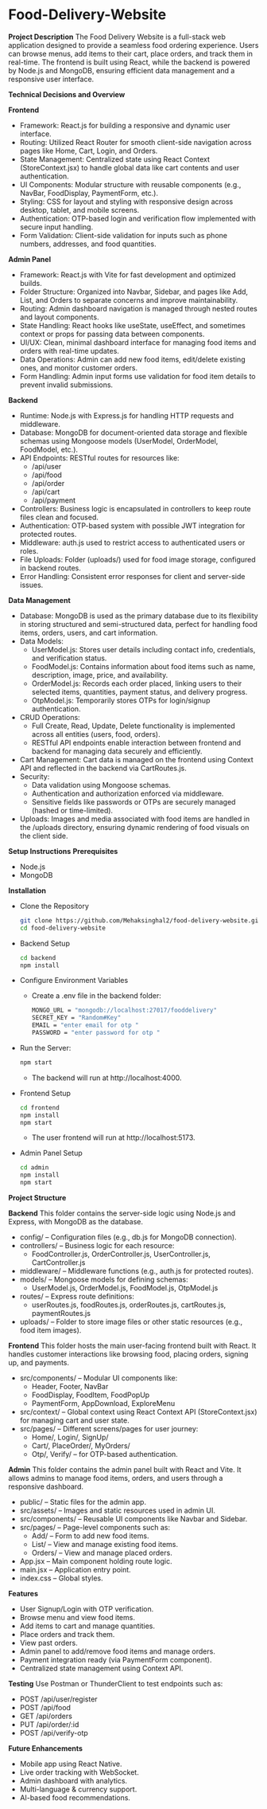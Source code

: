 # Food-Delivery-Website

**Project Description**
The Food Delivery Website is a full-stack web application designed to provide a seamless food ordering experience. Users can browse menus, add items to their cart, place orders, and track them in real-time. The frontend is built using React, while the backend is powered by Node.js and MongoDB, ensuring efficient data management and a responsive user interface.

**Technical Decisions and Overview**

**Frontend**
* Framework: React.js for building a responsive and dynamic user interface.
* Routing: Utilized React Router for smooth client-side navigation across pages like Home, Cart, Login, and Orders.
* State Management: Centralized state using React Context (StoreContext.jsx) to handle global data like cart contents and user authentication.
* UI Components: Modular structure with reusable components (e.g., NavBar, FoodDisplay, PaymentForm, etc.).
* Styling: CSS for layout and styling with responsive design across desktop, tablet, and mobile screens.
* Authentication: OTP-based login and verification flow implemented with secure input handling.
* Form Validation: Client-side validation for inputs such as phone numbers, addresses, and food quantities.

**Admin Panel**
* Framework: React.js with Vite for fast development and optimized builds.
* Folder Structure: Organized into Navbar, Sidebar, and pages like Add, List, and Orders to separate concerns and improve maintainability.
* Routing: Admin dashboard navigation is managed through nested routes and layout components.
* State Handling: React hooks like useState, useEffect, and sometimes context or props for passing data between components.
* UI/UX: Clean, minimal dashboard interface for managing food items and orders with real-time updates.
* Data Operations: Admin can add new food items, edit/delete existing ones, and monitor customer orders.
* Form Handling: Admin input forms use validation for food item details to prevent invalid submissions.

**Backend**
* Runtime: Node.js with Express.js for handling HTTP requests and middleware.
* Database: MongoDB for document-oriented data storage and flexible schemas using Mongoose models (UserModel, OrderModel, FoodModel, etc.).
* API Endpoints: RESTful routes for resources like:
  * /api/user
  * /api/food
  * /api/order
  * /api/cart
  * /api/payment
* Controllers: Business logic is encapsulated in controllers to keep route files clean and focused.
* Authentication: OTP-based system with possible JWT integration for protected routes.
* Middleware: auth.js used to restrict access to authenticated users or roles.
* File Uploads: Folder (uploads/) used for food image storage, configured in backend routes.
* Error Handling: Consistent error responses for client and server-side issues.

**Data Management**
* Database: MongoDB is used as the primary database due to its flexibility in storing structured and semi-structured data, perfect for handling food items, orders, users, and cart information.
* Data Models:
  * UserModel.js: Stores user details including contact info, credentials, and verification status.
  * FoodModel.js: Contains information about food items such as name, description, image, price, and availability.
  * OrderModel.js: Records each order placed, linking users to their selected items, quantities, payment status, and delivery progress.
  * OtpModel.js: Temporarily stores OTPs for login/signup authentication.
* CRUD Operations:
  * Full Create, Read, Update, Delete functionality is implemented across all entities (users, food, orders).
  * RESTful API endpoints enable interaction between frontend and backend for managing data securely and efficiently.
* Cart Management: Cart data is managed on the frontend using Context API and reflected in the backend via CartRoutes.js.
* Security:
  * Data validation using Mongoose schemas.
  * Authentication and authorization enforced via middleware.
  * Sensitive fields like passwords or OTPs are securely managed (hashed or time-limited).
* Uploads: Images and media associated with food items are handled in the /uploads directory, ensuring dynamic rendering of food visuals on the client side.

**Setup Instructions**
**Prerequisites**
* Node.js
* MongoDB

**Installation**
* Clone the Repository
  ```bash
  git clone https://github.com/Mehaksinghal2/food-delivery-website.git
  cd food-delivery-website
  ```
* Backend Setup
  ```bash
  cd backend
  npm install
  ```
* Configure Environment Variables
  * Create a .env file in the backend folder:
    ```bash
    MONGO_URL = "mongodb://localhost:27017/fooddelivery"
    SECRET_KEY = "Random#Key"
    EMAIL = "enter email for otp "
    PASSWORD = "enter password for otp "
    ```
* Run the Server:
  ```bash
  npm start
  ```
  * The backend will run at http://localhost:4000.

* Frontend Setup
  ```bash
  cd frontend
  npm install
  npm start
  ```
  * The user frontend will run at http://localhost:5173.

* Admin Panel Setup
  ```bash
  cd admin
  npm install
  npm start
  ```
**Project Structure**

**Backend**
This folder contains the server-side logic using Node.js and Express, with MongoDB as the database.
* config/ – Configuration files (e.g., db.js for MongoDB connection).
* controllers/ – Business logic for each resource:
  * FoodController.js, OrderController.js, UserController.js, CartController.js
* middleware/ – Middleware functions (e.g., auth.js for protected routes).
* models/ – Mongoose models for defining schemas:
  * UserModel.js, OrderModel.js, FoodModel.js, OtpModel.js
* routes/ – Express route definitions:
  * userRoutes.js, foodRoutes.js, orderRoutes.js, cartRoutes.js, paymentRoutes.js
* uploads/ – Folder to store image files or other static resources (e.g., food item images).

**Frontend**
This folder hosts the main user-facing frontend built with React. It handles customer interactions like browsing food, placing orders, signing up, and payments.
* src/components/ – Modular UI components like:
  * Header, Footer, NavBar
  * FoodDisplay, FoodItem, FoodPopUp
  * PaymentForm, AppDownload, ExploreMenu
* src/context/ – Global context using React Context API (StoreContext.jsx) for managing cart and user state.
* src/pages/ – Different screens/pages for user journey:
  * Home/, Login/, SignUp/
  * Cart/, PlaceOrder/, MyOrders/
  * Otp/, Verify/ – for OTP-based authentication.
    
**Admin**
This folder contains the admin panel built with React and Vite. It allows admins to manage food items, orders, and users through a responsive dashboard.
* public/ – Static files for the admin app.
* src/assets/ – Images and static resources used in admin UI.
* src/components/ – Reusable UI components like Navbar and Sidebar.
* src/pages/ – Page-level components such as:
  * Add/ – Form to add new food items.
  * List/ – View and manage existing food items.
  * Orders/ – View and manage placed orders.
* App.jsx – Main component holding route logic.
* main.jsx – Application entry point.
* index.css – Global styles.
  
**Features**
* User Signup/Login with OTP verification.
* Browse menu and view food items.
* Add items to cart and manage quantities.
* Place orders and track them.
* View past orders.
* Admin panel to add/remove food items and manage orders.
* Payment integration ready (via PaymentForm component).
* Centralized state management using Context API.

**Testing**
Use Postman or ThunderClient to test endpoints such as:
* POST /api/user/register
* POST /api/food
* GET /api/orders
* PUT /api/order/:id
* POST /api/verify-otp

**Future Enhancements**
* Mobile app using React Native.
* Live order tracking with WebSocket.
* Admin dashboard with analytics.
* Multi-language & currency support.
* AI-based food recommendations.
